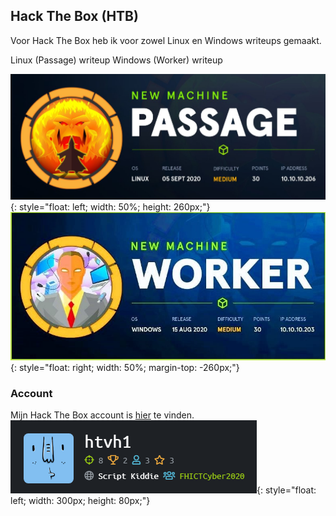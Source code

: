 ## Hack The Box (HTB)

Voor Hack The Box heb ik voor zowel Linux en Windows writeups gemaakt.

<a class="downloadlink" onClick="passwd('./files/Passage-writeup_TvH.docx','Linux (Passage) writeup')">Linux (Passage) writeup</a>
<a class="downloadlink" id="windowslink" onClick="">Windows (Worker) writeup</a>

![Linux machine writeup](/images/Passage.png){: style="float: left; width: 50%; height: 260px;"}
![Windows machine writeup](/images/worker.jpg){: style="float: right; width: 50%; margin-top: -260px;"}
<br>

### Account

Mijn Hack The Box account is [hier](https://www.hackthebox.eu/home/users/profile/393681) te vinden. <br>
![Profile HTB](/images/htb.PNG){: style="float: left; width: 300px; height: 80px;"}


